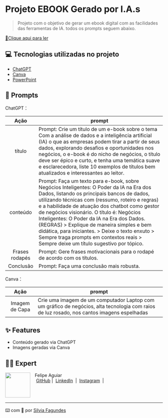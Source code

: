 # Projeto EBOOK Gerado por I.A.s
> Projeto com o objetivo de gerar um ebook digital com as facilidades das ferramentas de IA. todos os prompts
seguem abaixo.


<a href="https://github.com/felipeAguiarCode/prompts-recipe-to-create-a-ebook/blob/main/output/ebook%20-%20css%20jedi%20output.pdf" title="View PDF now"> 📕Clique aqui para ler</a>

## 💻 Tecnologias utilizadas no projeto

- [ChatGPT](https://chat.openai.com/) 
- [Canva](https://www.canva.com)
- [PowerPoint](https://www.microsoft.com/en/microsoft-365/powerpoint)

## 🧠 Prompts


ChatGPT：

|   Ação   | prompt                                                                                                                                                                                                                                                                         |
| :------: | ------------------------------------------------------------------------------------------------------------------------------------------------------------------------------------------------------------------------------------------------------------------------------ |
|  título  |Prompt: Crie um título de um e-book sobre o tema Com a análise de dados e a inteligência artificial (IA) o que as empresas podem tirar a partir de seus dados, explorando desafios e oportunidades nos negócios, o e-book é do nicho de negócios, o título deve ser épico e curto, e tenha uma temática suave e esclarecedora, liste 10 exemplos de títulos bem atualizados e interessantes ao leitor.|
| conteúdo | Prompt: Faça um texto para e-book, sobre Negócios Inteligentes: O Poder da IA na Era dos Dados, listando os principais bancos de dados, utilizando técnicas com (ressumo, roteiro e regras) e a habilidade de atuação dos chatbot como gestor de negócios visionário. O título é: Negócios Inteligentes: O Poder da IA na Era dos Dados. {REGRAS} > Explique de maneira simples e bem didática, para iniciantes. > Deixe o texto enxuto > Sempre traga prompts em contextos reais > Sempre deixe um título sugestivo por tópico.|
| Frases rodapés | Prompt: Gere frases motivacionais para o rodapé de acordo com os títulos.|
| Conclusão | Prompt: Faça uma conclusão mais robusta.|


Canva：

|  Ação  | prompt                                                                                 |
| :----: | -------------------------------------------------------------------------------------- |
| Imagem de Capa | Crie uma imagem de um computador Laptop com um gráfico de negócios, alta tecnologia com raios de luz rosado, nos cantos imagens espelhadas |

## ✨ Features

- Conteúdo gerado via ChatGPT
- Imagens geradas via Canva

## 👨‍💻 Expert

<p>
    <img 
      align=left 
      margin=10 
      width=80 
      src="https://avatars.githubusercontent.com/u/37452836?v=4"
    />
    <p>&nbsp&nbsp&nbspFelipe Aguiar<br>
    &nbsp&nbsp&nbsp
    <a href="https://github.com/silvialibras">
    GitHub</a>&nbsp;|&nbsp;
    <a href="https://www.linkedin.com/in/
silvia-sousa-ba7a2531a/">LinkedIn</a>
&nbsp;|&nbsp;
    <a href="https://www.instagram.com/silviafagundess/">
Instagram</a>
&nbsp;|&nbsp;</p>
</p>
<br/><br/>
<p>

---

⌨️ com 💜 por [Silvia Fagundes](https://github.com/silvialibras)

